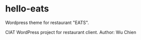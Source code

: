 # hello-eats
Wordpress theme for restaurant "EATS".

CIAT WordPress project for restaurant client. Author: Wu Chien
